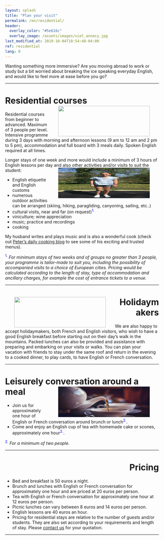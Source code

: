 ```yaml
---
layout: splash
title: "Plan your visit"
permalink: /en/residential/
header:
  overlay_color: "#5e616c"
  overlay_image: /assets/images/viel_annecy.jpg
last_modified_at: 2019-10-04T10:54:48-04:00
ref: residential
lang: 0
---
```

Wanting something more immersive?  Are you moving abroad to work or study but a bit worried about breaking the ice speaking everyday English, and would like to feel more at ease before you go?

---


# Residential courses <img style="float: right;" src="/assets/images/anotherpictureplease.png" width="300" height="100" hspace="30">

  

Residential courses from beginner to advanced.  Maximum of 3 people per level.  Intensive programme during 3 days with morning and afternoon lessons (9 am to 12 am and 2 pm to 5 pm), accommodation and full board with 3 meals daily. Spoken English required at all times.  




Longer stays of one week and more would include a minimum of 3 hours of English lessons per day and also other activities and/or visits to suit the student: 
<img style="float: right;" src="/assets/images/carla_trampoline.jpg" width="300" height="100" hspace="30">
- English etiquette and English customs
- numerous outdoor activities can be arranged (skiing, hiking, paragliding, canyoning, sailing, etc..)
- cultural visits, near and far (on request)<sup><span style="color:blue">1.</span></sup>
- viniculture; wine appreciation
- music; practice and recordings
- cooking

My husband writes and plays music and is also a wonderful cook (check out [Peter’s daily cooking blog](GiezFoodie.github.io) to see some of his exciting and trusted menus).


<sup><span style="color:blue">1.</span></sup> *For minimum stays of two weeks and of groups no greater than 3 people, your programme is tailor-made to suit you, including the possibility of accompanied visits to a choice of European cities.  Pricing would be calculated according to the length of stay, type of accommodation and ancillary charges, for example the cost of entrance tickets to a venue.*

---

<div style="text-align: right"> <h1 id="brunch"> <img style="float: left;" src="/assets/images/anotherpictureplease.png" width="300" height="100" hspace="30"> Holidaymakers </h1> </div> 

We are also happy to accept holidaymakers, both French and English visitors, who wish to have a good English breakfast before starting out on their day’s walk in the mountains.  Packed lunches can also be provided and assistance with preparing and embarking on your visits or walks.  You can plan your vacation with friends to stay under the same roof and return in the evening to a cooked dinner, to play cards, to have English or French conversation.

---

# Leisurely conversation around a meal <img style="float: right;" src="/assets/images/tea.jpg" width="300" height="100" hspace="30">

- Join us for approximately one hour of English or French conversation around brunch or lunch<sup><span style="color:blue">2.</span></sup>.
- Come and enjoy an English cup of tea with homemade cake or scones, approximately one hour<sup><span style="color:blue">2.</span></sup>. 


<sup><span style="color:blue">2.</span></sup> *For a minimum of two people*.

---

<div style="text-align: right"> <h1 id="price-brunch">  Pricing </h1> </div> 

- Bed and breakfast is 50 euros a night.
- Brunch and lunches with English or French conversation for approximately one hour and are priced at 20 euros per person.
- Tea with English or French conversation for approximately one hour at 12 euros per person.
- Picnic lunches can vary between 8 euros and 14 euros per person.
- English lessons are 40 euros an hour.
- Pricing for residential stays are relative to the number of guests and/or students. They are also set according to your requirements and length of stay.  Please [contact us](/contact/) for your quotation.


---
